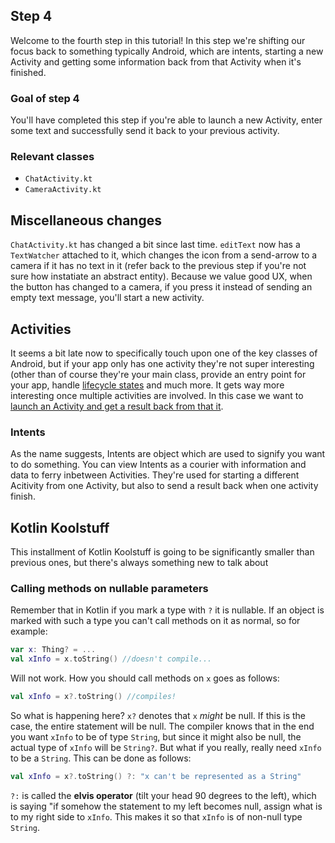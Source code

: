 ## Step 4
Welcome to the fourth step in this tutorial! In this step we're shifting our focus back to something typically Android, which are intents, starting a new Activity and getting some information back from that Activity when it's finished.

### Goal of step 4
You'll have completed this step if you're able to launch a new Activity, enter some text and successfully send it back to your previous activity.

### Relevant classes
* `ChatActivity.kt`
* `CameraActivity.kt`

## Miscellaneous changes
`ChatActivity.kt` has changed a bit since last time. `editText` now has a `TextWatcher` attached to it, which changes the icon from a send-arrow to a camera if it has no text in it (refer back to the previous step if you're not sure how instatiate an abstract entity). Because we value good UX, when the button has changed to a camera, if you press it instead of sending an empty text message, you'll start a new activity.

## Activities
It seems a bit late now to specifically touch upon one of the key classes of Android, but if your app only has one activity they're not super interesting (other than of course they're your main class, provide an entry point for your app, handle [lifecycle states](https://developer.android.com/guide/components/activities/activity-lifecycle.html) and much more. It gets way more interesting once multiple activities are involved. In this case we want to [launch an Activity and get a result back from that it](https://developer.android.com/training/basics/intents/result.html#StartActivity).

### Intents
As the name suggests, Intents are object which are used to signify you want to do something. You can view Intents as a courier with information and data to ferry inbetween Activities. They're used for starting a different Acitivity from one Activity, but also to send a result back when one activity finish.

## Kotlin Koolstuff
This installment of Kotlin Koolstuff is going to be significantly smaller than previous ones, but there's always something new to talk about

### Calling methods on nullable parameters
Remember that in Kotlin if you mark a type with `?` it is nullable. If an object is marked with such a type you can't call methods on it as normal, so for example:
```kotlin
var x: Thing? = ...
val xInfo = x.toString() //doesn't compile...
```
Will not work. How you should call methods on `x` goes as follows:
```kotlin
val xInfo = x?.toString() //compiles!
```
So what is happening here? `x?` denotes that `x` *might* be null. If this is the case, the entire statement will be null. The compiler knows that in the end you want `xInfo` to be of type `String`, but since it might also be null, the actual type of `xInfo` will be `String?`. But what if you really, really need `xInfo` to be a `String`. This can be done as follows: 
```kotlin
val xInfo = x?.toString() ?: "x can't be represented as a String"
```
`?:` is called the **elvis operator** (tilt your head 90 degrees to the left), which is saying "if somehow the statement to my left becomes null, assign what is to my right side to `xInfo`. This makes it so that `xInfo` is of non-null type `String`.
